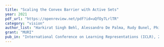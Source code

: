 ```yaml
---
title: "Scaling the Convex Barrier with Active Sets"
year: 2021
pdf_url: "https://openreview.net/pdf?id=uQfOy7LrlTR"
category: "vision"
author_list: "Harkirat Singh Behl, Alessandro De Palma, Rudy Bunel, Philip H.S. Torr, M. Pawan Kumar"
grant: "MURI"
pub_in: "International Conference on Learning Representations (ICLR), 2021"
---
```

